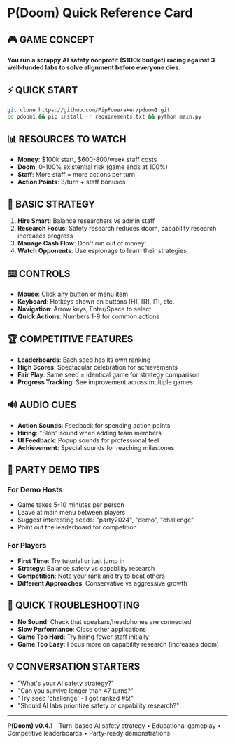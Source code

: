 # P(Doom) Quick Reference Card

## 🎮 GAME CONCEPT
**You run a scrappy AI safety nonprofit ($100k budget) racing against 3 well-funded labs to solve alignment before everyone dies.**

## ⚡ QUICK START
```bash
git clone https://github.com/PipFoweraker/pdoom1.git
cd pdoom1 && pip install -r requirements.txt && python main.py
```

## 📊 RESOURCES TO WATCH
- **Money**: $100k start, $600-800/week staff costs
- **Doom**: 0-100% existential risk (game ends at 100%)
- **Staff**: More staff = more actions per turn
- **Action Points**: 3/turn + staff bonuses

## 🎯 BASIC STRATEGY
1. **Hire Smart**: Balance researchers vs admin staff
2. **Research Focus**: Safety research reduces doom, capability research increases progress
3. **Manage Cash Flow**: Don't run out of money!
4. **Watch Opponents**: Use espionage to learn their strategies

## ⌨️ CONTROLS
- **Mouse**: Click any button or menu item
- **Keyboard**: Hotkeys shown on buttons [H], [R], [1], etc.
- **Navigation**: Arrow keys, Enter/Space to select
- **Quick Actions**: Numbers 1-9 for common actions

## 🏆 COMPETITIVE FEATURES
- **Leaderboards**: Each seed has its own ranking
- **High Scores**: Spectacular celebration for achievements
- **Fair Play**: Same seed = identical game for strategy comparison
- **Progress Tracking**: See improvement across multiple games

## 🔊 AUDIO CUES
- **Action Sounds**: Feedback for spending action points
- **Hiring**: "Blob" sound when adding team members
- **UI Feedback**: Popup sounds for professional feel
- **Achievement**: Special sounds for reaching milestones

## 🎪 PARTY DEMO TIPS

### For Demo Hosts
- Game takes 5-10 minutes per person
- Leave at main menu between players
- Suggest interesting seeds: "party2024", "demo", "challenge"
- Point out the leaderboard for competition

### For Players
- **First Time**: Try tutorial or just jump in
- **Strategy**: Balance safety vs capability research
- **Competition**: Note your rank and try to beat others
- **Different Approaches**: Conservative vs aggressive growth

## 🚨 QUICK TROUBLESHOOTING
- **No Sound**: Check that speakers/headphones are connected
- **Slow Performance**: Close other applications
- **Game Too Hard**: Try hiring fewer staff initially
- **Game Too Easy**: Focus more on capability research (increases doom)

## 💡 CONVERSATION STARTERS
- "What's your AI safety strategy?"
- "Can you survive longer than 47 turns?"
- "Try seed 'challenge' - I got ranked #5!"
- "Should AI labs prioritize safety or capability research?"

---
**P(Doom) v0.4.1** - Turn-based AI safety strategy • Educational gameplay • Competitive leaderboards • Party-ready demonstrations
